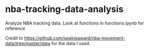 # nba-tracking-data-analysis

Analyze NBA tracking data. Look at functions in functions.ipynb for reference

Credit to https://github.com/sealneaward/nba-movement-data/tree/master/data for the data I used.
